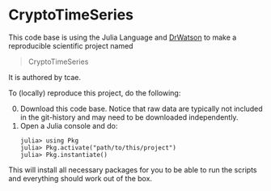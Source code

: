 # CryptoTimeSeries

This code base is using the Julia Language and [DrWatson](https://juliadynamics.github.io/DrWatson.jl/stable/)
to make a reproducible scientific project named
> CryptoTimeSeries

It is authored by tcae.

To (locally) reproduce this project, do the following:

0. Download this code base. Notice that raw data are typically not included in the
   git-history and may need to be downloaded independently.
1. Open a Julia console and do:
   ```
   julia> using Pkg
   julia> Pkg.activate("path/to/this/project")
   julia> Pkg.instantiate()
   ```

This will install all necessary packages for you to be able to run the scripts and
everything should work out of the box.
